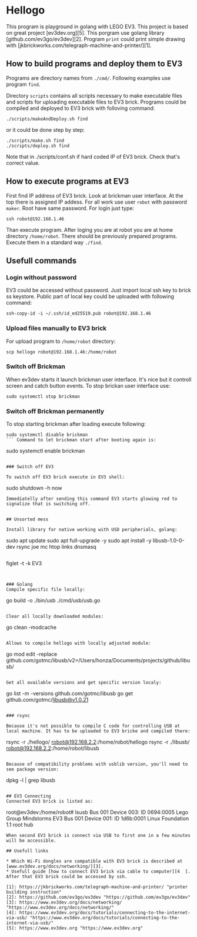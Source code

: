 # Hellogo
This program is playground in golang with LEGO EV3. This project is based on great project [ev3dev.org][5]. This porgram use golang library [github.com/ev3go/ev3dev][2]. Program `print` could print simple drawing with [jkbrickworks.com/telegraph-machine-and-printer/][1]. 

## How to build programs and deploy them to EV3
 
Programs are directory names from `./cmd/`. Following examples use program `find`.

Directory `scripts` contains all scripts necessary to make executable files and scripts for uploading executable files to EV3 brick. Programs could be compiled and deployed to EV3 brick with folloving command:

```
./scripts/makeAndDeploy.sh find
```

or it could be done step by step:

```
./scripts/make.sh find
./scripts/deploy.sh find
```

Note that in ./scripts/conf.sh if hard coded IP of EV3 brick. Check that's correct value.

## How to execute programs at EV3

First find IP address of EV3 brick. Look at brickman user interface. At the top there is assigned IP addess. For all work use user `robot` with password `maker`. Root have same password. For login just type:

```
ssh robot@192.168.1.46
```

Than execute program. After loging you are at robot you are at home directory `/home/robot`. There should be previously prepared programs. Execute them in a standard way `./find`.

## Usefull commands

### Login without password

EV3 could be accessed without password. Just import local ssh key to brick ss keystore. Public part of local key could be uploaded with following command:

```
ssh-copy-id -i ~/.ssh/id_ed25519.pub robot@192.168.1.46
```

### Upload files manually to EV3 brick

For upload program to `/home/robot` directory:

```
scp hellogo robot@192.168.1.46:/home/robot
```

### Switch off Brickman

When ev3dev starts it launch brickman user interface. It's nice but it controll screen and catch button events. To stop brickan user interface use:
```
sudo systemctl stop brickman
```

### Switch off Brickman permanently

To stop starting brickman after loading execute following:
```
sudo systemctl disable brickman
``` Command to let brickman start after booting again is:
```
sudo systemctl enable brickman
```.

### Switch off EV3

To switch off EV3 brick execute in EV3 shell:
```
sudo shutdown -h now
```.
Immediatelly after sending this command EV3 starts glowing red to signalize that is switching off.


## Unsorted mess

Install library for native working with USD peripherials, golang:

```
sudo apt update
sudo apt full-upgrade -y
sudo apt install -y libusb-1.0-0-dev rsync joe mc htop links dnsmasq
```

```
figlet -t -k EV3
```


### Golang
Compile specific file locally:

```
go build -o ./bin/usb ./cmd/usb/usb.go
```

Clear all locally downloaded modules:

```
go clean -modcache
```

Allows to compile hellogo with locally adjusted module:

```
go mod edit -replace github.com/gotmc/libusb/v2=/Users/honza/Documents/projects/github/libusb/
```

Get all available versions and get specific version localy:
```
go list -m -versions github.com/gotmc/libusb
go get github.com/gotmc/libusb@v1.0.21
```

### rsync

Because it's not possible to compile C code for controlling USB at local machine. It has to be uploaded to EV3 bricke and compiled there:

```
rsync -r ./hellogo/ robot@192.168.2.2:/home/robot/hellogo
rsync -r ./libusb/ robot@192.168.2.2:/home/robot/libusb

```

Because of compatibility problems with usblib version, you'll need to see package version:

```
dpkg -l | grep libusb
```

## EV3 Connecting
Connected EV3 brick is listed as:

```
root@ev3dev:/home/robot# lsusb
Bus 001 Device 003: ID 0694:0005 Lego Group Mindstorms EV3
Bus 001 Device 001: ID 1d6b:0001 Linux Foundation 1.1 root hub
```
When second EV3 brick is connect via USB to first one in a few minutes will be accessible.

## Usefull links

* Which Wi-Fi dongles are compatible with EV3 brick is described at [www.ev3dev.org/docs/networking/][3].
* Usefull guide [how to connect EV3 brick via cable to computer][4	]. After that EV3 brick could be accessed by ssh.

[1]: https://jkbrickworks.com/telegraph-machine-and-printer/ "printer building instruction"
[2]: https://github.com/ev3go/ev3dev "https://github.com/ev3go/ev3dev"
[3]: https://www.ev3dev.org/docs/networking/ "https://www.ev3dev.org/docs/networking/"
[4]: https://www.ev3dev.org/docs/tutorials/connecting-to-the-internet-via-usb/ "https://www.ev3dev.org/docs/tutorials/connecting-to-the-internet-via-usb/"
[5]: https://www.ev3dev.org "https://www.ev3dev.org"